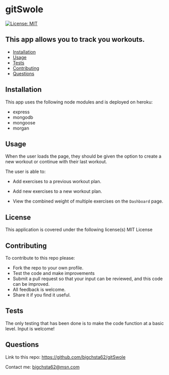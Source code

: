 # gitSwole

[![License: MIT](https://img.shields.io/badge/License-MIT-yellow.svg)](https://opensource.org/licenses/MIT)

## This app allows you to track you workouts.

* [Installation](#installation)
* [Usage](#usage)
* [Tests](#tests)
* [Contributing](#contributing)
* [Questions](#questions)


## Installation
 This app uses the following node modules and is deployed on heroku:

 * express
 * mongodb
 * mongoose
 * morgan



## Usage
 When the user loads the page, they should be given the option to create a new workout or continue with their last workout.

The user is able to:

  * Add exercises to a previous workout plan.

  * Add new exercises to a new workout plan.

  * View the combined weight of multiple exercises on the `Dashboard` page.

## License
This application is covered under the following license(s)
MIT License

## Contributing
   To contribute to this repo please:

* Fork the repo to your own profile.
* Test the code and make improvements
* Submit a pull request so that your input can be reviewed, and this code can be improved.
* All feedback is welcome.
* Share it if you find it useful.

## Tests
 The only testing that has been done is to make the code function at a basic level.
Input is welcome!

## Questions
Link to this repo:  https://github.com/bigchsta62/gitSwole

Contact me:  bigchsta62@msn.com